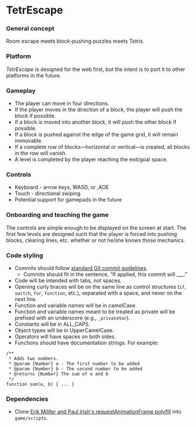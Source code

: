 # TetrEscape

### General concept

Room escape meets block-pushing puzzles meets _Tetris_.


### Platform

_TetrEscape_ is designed for the web first, but the intent is to port it to other platforms in the future.


### Gameplay

* The player can move in four directions.
* If the player moves in the direction of a block, the player will push the block if possible.
* If a block is moved into another block, it will push the other block if possible.
* If a block is pushed against the edge of the game grid, it will remain immovable.
* If a complete row of blocks—horizontal or vertical—is created, all blocks in the row will vanish.
* A level is completed by the player reaching the exit/goal space.


### Controls

* Keyboard - arrow keys, WASD, or ,AOE
* Touch - directional swiping
* Potential support for gamepads in the future


### Onboarding and teaching the game

The controls are simple enough to be displayed on the screen at start.  The first few levels are designed such that the player is forced into pushing blocks, clearing lines, etc. whether or not he/she knows those mechanics.


### Code styling

* Commits should follow [standard Git commit guidelines](http://git-scm.com/book/ch5-2.html#Commit-Guidelines).
  - Commits should fit in the sentence, “If applied, this commit will ___.”
* Code will be intended with tabs, not spaces.
* Opening curly braces will be on the same line as control structures (`if`, `switch`, `for`, `function`, etc.), separated with a space, and never on the next line.
* Function and variable names will be in camelCase.
* Function and variable names meant to be treated as private will be prefixed with an underscore (e.g., `_privateVar`).
* Constants will be in ALL_CAPS.
* Object types will be in UpperCamelCase.
* Operators will have spaces on both sides.
* Functions should have documentation strings.  For example:

```
/**
 * Adds two numbers.
 * @param {Number} a - The first number to be added
 * @param {Number} b - The second number to be added
 * @returns {Number} The sum of a and b
 */
function sum(a, b) { ... }
```

### Dependencies

* Clone [Erik Möller and Paul Irish's requestAnimationFrame polyfill](https://gist.github.com/paulirish/1579671) into `game/scripts`.